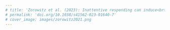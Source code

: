 ```yaml
---
# title: 'Zorowitz et al. (2023): Inattentive responding can induce<br>spurious associations between task behavior<br>and symptom measures'
# permalink: 'doi.org/10.1038/s41562-023-01640-7'
# cover_image: images/zorowitz2021.png
---
```

